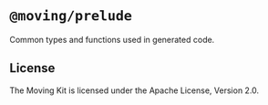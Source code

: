# `@moving/prelude`

Common types and functions used in generated code.

## License

The Moving Kit is licensed under the Apache License, Version 2.0.

